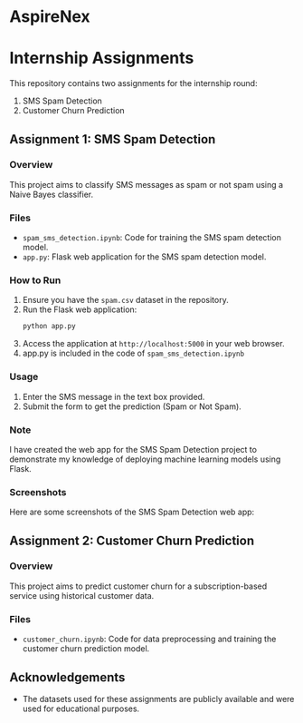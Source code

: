 # AspireNex
# Internship Assignments 

This repository contains two assignments for the internship round:

1. SMS Spam Detection
2. Customer Churn Prediction

## Assignment 1: SMS Spam Detection

### Overview

This project aims to classify SMS messages as spam or not spam using a Naive Bayes classifier.

### Files

- `spam_sms_detection.ipynb`: Code for training the SMS spam detection model.
- `app.py`: Flask web application for the SMS spam detection model.

### How to Run

1. Ensure you have the `spam.csv` dataset in the repository.
2. Run the Flask web application:
    ```sh
    python app.py
    ```
3. Access the application at `http://localhost:5000` in your web browser.
4. app.py is included in the code of `spam_sms_detection.ipynb`

### Usage

1. Enter the SMS message in the text box provided.
2. Submit the form to get the prediction (Spam or Not Spam).

### Note

I have created the web app for the SMS Spam Detection project to demonstrate my knowledge of deploying machine learning models using Flask.


### Screenshots

Here are some screenshots of the SMS Spam Detection web app:


## Assignment 2: Customer Churn Prediction

### Overview

This project aims to predict customer churn for a subscription-based service using historical customer data.

### Files

- `customer_churn.ipynb`: Code for data preprocessing and training the customer churn prediction model.


## Acknowledgements

- The datasets used for these assignments are publicly available and were used for educational purposes.
